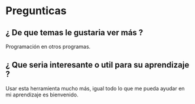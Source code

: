 # Pregunticas

## ¿ De que temas le gustaria ver más ?

Programación en otros programas.

## ¿ Que seria interesante o util para su aprendizaje ?

Usar esta herramienta mucho más, igual todo lo que me pueda ayudar en mi aprendizaje es bienvenido.
